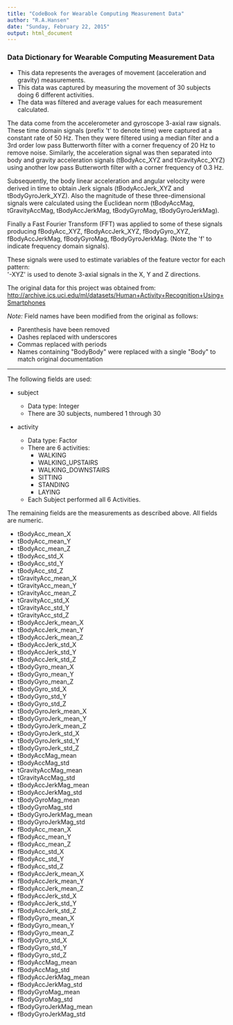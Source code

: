 ```yaml
---
title: "CodeBook for Wearable Computing Measurement Data"
author: "R.A.Hansen"
date: "Sunday, February 22, 2015"
output: html_document
---
```


### Data Dictionary for Wearable Computing Measurement Data
* This data represents the averages of movement (acceleration and gravity) measurements.
* This data was captured by measuring the movement of 30 subjects doing 6 different activities.
* The data was filtered and average values for each measurement calculated.

The data come from the accelerometer and gyroscope 3-axial raw signals. These time domain signals (prefix 't' to denote time) were captured at a constant rate of 50 Hz. Then they were filtered using a median filter and a 3rd order low pass Butterworth filter with a corner frequency of 20 Hz to remove noise. Similarly, the acceleration signal was then separated into body and gravity acceleration signals (tBodyAcc_XYZ and tGravityAcc_XYZ) using another low pass Butterworth filter with a corner frequency of 0.3 Hz. 

Subsequently, the body linear acceleration and angular velocity were derived in time to obtain Jerk signals (tBodyAccJerk_XYZ and tBodyGyroJerk_XYZ). Also the magnitude of these three-dimensional signals were calculated using the Euclidean norm (tBodyAccMag, tGravityAccMag, tBodyAccJerkMag, tBodyGyroMag, tBodyGyroJerkMag). 

Finally a Fast Fourier Transform (FFT) was applied to some of these signals producing fBodyAcc_XYZ, fBodyAccJerk_XYZ, fBodyGyro_XYZ, fBodyAccJerkMag, fBodyGyroMag, fBodyGyroJerkMag. (Note the 'f' to indicate frequency domain signals). 

These signals were used to estimate variables of the feature vector for each pattern:  
'-XYZ' is used to denote 3-axial signals in the X, Y and Z directions.

The original data for this project was obtained from:
<http://archive.ics.uci.edu/ml/datasets/Human+Activity+Recognition+Using+Smartphones> 

*Note:* Field names have been modified from the original as follows:

  * Parenthesis have been removed
  * Dashes replaced with underscores
  * Commas replaced with periods
  * Names containing "BodyBody" were replaced with a single "Body" to match original documentation

------

The following fields are used:

* subject
    + Data type: Integer
    + There are 30 subjects, numbered 1 through 30
    
* activity
    + Data type: Factor
    + There are 6 activities:
        + WALKING
        + WALKING_UPSTAIRS
        + WALKING_DOWNSTAIRS
        + SITTING
        + STANDING
        + LAYING
    + Each Subject performed all 6 Activities.
    
The remaining fields are the measurements as described above. All fields are numeric.

* tBodyAcc_mean_X
* tBodyAcc_mean_Y
* tBodyAcc_mean_Z
* tBodyAcc_std_X
* tBodyAcc_std_Y
* tBodyAcc_std_Z
* tGravityAcc_mean_X
* tGravityAcc_mean_Y
* tGravityAcc_mean_Z
* tGravityAcc_std_X
* tGravityAcc_std_Y
* tGravityAcc_std_Z
* tBodyAccJerk_mean_X
* tBodyAccJerk_mean_Y
* tBodyAccJerk_mean_Z
* tBodyAccJerk_std_X
* tBodyAccJerk_std_Y
* tBodyAccJerk_std_Z
* tBodyGyro_mean_X
* tBodyGyro_mean_Y
* tBodyGyro_mean_Z
* tBodyGyro_std_X
* tBodyGyro_std_Y
* tBodyGyro_std_Z
* tBodyGyroJerk_mean_X
* tBodyGyroJerk_mean_Y
* tBodyGyroJerk_mean_Z
* tBodyGyroJerk_std_X
* tBodyGyroJerk_std_Y
* tBodyGyroJerk_std_Z
* tBodyAccMag_mean
* tBodyAccMag_std
* tGravityAccMag_mean
* tGravityAccMag_std
* tBodyAccJerkMag_mean
* tBodyAccJerkMag_std
* tBodyGyroMag_mean
* tBodyGyroMag_std
* tBodyGyroJerkMag_mean
* tBodyGyroJerkMag_std
* fBodyAcc_mean_X
* fBodyAcc_mean_Y
* fBodyAcc_mean_Z
* fBodyAcc_std_X
* fBodyAcc_std_Y
* fBodyAcc_std_Z
* fBodyAccJerk_mean_X
* fBodyAccJerk_mean_Y
* fBodyAccJerk_mean_Z
* fBodyAccJerk_std_X
* fBodyAccJerk_std_Y
* fBodyAccJerk_std_Z
* fBodyGyro_mean_X
* fBodyGyro_mean_Y
* fBodyGyro_mean_Z
* fBodyGyro_std_X
* fBodyGyro_std_Y
* fBodyGyro_std_Z
* fBodyAccMag_mean
* fBodyAccMag_std
* fBodyAccJerkMag_mean
* fBodyAccJerkMag_std
* fBodyGyroMag_mean
* fBodyGyroMag_std
* fBodyGyroJerkMag_mean
* fBodyGyroJerkMag_std
